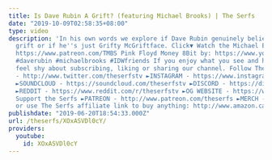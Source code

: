 ```yaml
---
title: Is Dave Rubin A Grift? (featuring Michael Brooks) | The Serfs
date: "2019-10-09T02:58:35+08:00"
type: video
description: 'In his own words we explore if Dave Rubin genuinely believes his own
  grift or if he''s just Grifty McGriftface. Click▼ Watch the Michael Brooks show:
  https://www.patreon.com/TMBS Pink Floyd Money 8Bit by: https://www.youtube.com/watch?v=vj4L1p0MLYs
  #daverubin #michaelbrooks #IDWfriends If you enjoy what you see and hear don''t
  feel shy about subscribing, liking or sharing our channel. Follow The Serfs ►TWITTER
  - http://www.twitter.com/theserfstv ►INSTAGRAM - https://www.instagram.com/theserfstv
  ►SOUNDCLOUD - https://soundcloud.com/theserfstv ►DISCORD - https://discord.gg/BztHb9M
  ►REDDIT - https://www.reddit.com/r/theserfstv ►OG WEBSITE - https://www.weareserfs.com
  Support the Serfs ►PATREON - http://www.patreon.com/theserfs ►MERCH - https://teespring.com/stores/the-serfs-capitalist-shill
  or use The Serfs affiliate link to buy anything: http://www.amazon.ca/?tag=marxcapital-20'
publishdate: "2019-06-20T18:54:33.000Z"
url: /theserfs/XOxASVDl0cY/
providers:
  youtube:
    id: XOxASVDl0cY
---
```

